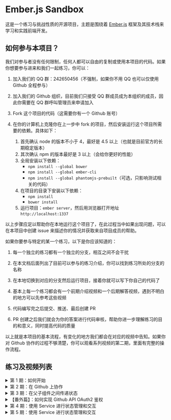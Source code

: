 # Ember.js Sandbox

这是一个练习与挑战性质的开源项目，主题是围绕着 [Ember.js](http://emberjs.com/) 框架及其技术栈来学习和实践前端开发。

## 如何参与本项目？

我们对参与者没有任何限制，任何人都可以自由的复制或使用本项目的代码。如果你想要参与进来和我们一起练习，你可以：

1. 加入我们的 QQ 群：242650456（不强制，如果你不用 QQ 也可以仅使用 Github 全程参与）

1. 加入我们的 Github 组织，目前我们只接受 QQ 群成员成为本组织的成员，因此你需要在 QQ 群呼叫管理员来申请加入

1. Fork 这个项目的代码（这需要你有一个 Github 账号）

1. 在你的计算机上克隆你在上一步中 fork 的项目，然后安装运行这个项目所需要的依赖。具体如下：

    1. 首先确认 node 的版本不小于 4，最好是 4.5 以上（也就是目前官方的长期稳定版本）
    1. 其次确认 npm 的版本最好是 3 以上（会给你更好的性能）
    1. 全局安装以下依赖：
        - `npm install --global bower`
        - `npm install --global ember-cli`
        - `npm install --global phantomjs-prebuilt`（可选，只影响测试相关的代码）
    1. 在项目的目录下安装以下依赖：
        - `npm install`
        - `bower install`
    1. 运行项目：`ember server`，然后用浏览器打开地址 `http://localhost:1337`

以上步骤应足以帮助你在本地运行这个项目了，在此过程当中如果出现问题，可以在本项目中创建 issue 来描述你的情况并获取来自项目成员的帮助。

如果你要参与特定的某一个练习，以下是你应该知道的：

1. 每一个独立的练习都有一个独立的分支，相互之间不会干扰

1. 在本文档后面列出了目前可以参与的练习介绍，你可以找到练习所处的分支的名称

1. 在本地切换到对应的分支然后运行项目，接着你就可以写下你自己的代码了

1. 基本上每一个练习都会有一个前期介绍视频和一个后期解答视频，遇到不明白的地方可以先参考这些视频

1. 代码编写完之后提交、推送、最后创建 PR

1. PR 创建之后我们就会为你的答案进行代码审核，帮助你进一步理解练习的目的和意义，同时提高代码的质量

以上就是本项目的基本流程，有变化的地方我们都会在对应的视频中告知。如果你对 Github 协作的过程不够清楚，你可以观看系列视频的第二期，里面有完整的操作流程。

## 练习及视频列表

<details>
    <summary>第 1 期：如何开始</summary>

- 练习：无
- 视频：[Youtube](https://www.youtube.com/watch?v=GRVVYxJ0eqg) | [哔哩哔哩](http://www.bilibili.com/video/av6451274)
</details>

<details>
    <summary>第 2 期：在 Github 上协作</summary>

- 练习：无
- 视频：[Youtube](https://www.youtube.com/watch?v=Z6N1HyhEPKo) | [哔哩哔哩](http://www.bilibili.com/video/av6452647)
</details>

<details>
    <summary>第 3 期：在父子组件之间传递状态</summary>

- 练习：
    - 题目：[分支 003-begin](https://github.com/very-geek/ember-sandbox/tree/003/begin)
    - 答案：[分支 003-final](https://github.com/very-geek/ember-sandbox/tree/003/final)
- 视频：
    - 介绍：[Youtube](https://www.youtube.com/watch?v=AISmLOsWcfY) | [哔哩哔哩](http://www.bilibili.com/video/av6454526)
    - 总结：
        1. 数据绑定专题：[Youtube](https://www.youtube.com/watch?v=KMLsOpzg2hg) | [哔哩哔哩](http://www.bilibili.com/video/av6584546)
        2. [Youtube](https://www.youtube.com/watch?v=29tlYVE3mqo) | [哔哩哔哩](http://www.bilibili.com/video/av6629356)
</details>

<details>
    <summary>【番外篇】：如何实现 Github API OAuth2 鉴权</summary>

- 练习：无
- 视频：[Youtube](https://www.youtube.com/watch?v=doglVsRI2-w) | [哔哩哔哩](http://www.bilibili.com/video/av6478153)
</details>

<details>
    <summary>第 4 期：使用 Service 进行状态管理和交互</summary>

- 练习：本期练习的主要目标是创建一个全局的滑动式菜单，最终效果可以参考：[ember-sandbox-004.surge.sh](http://ember-sandbox-004.surge.sh)
    1. 菜单本身可以有两种解法（都可以尝试一下）：
        - 可以是一个组件，放置在 `application/template.hbs` 的模版内
        - 可以是一个独立的模板，通过 `application/route.js` 的 `renderTemplate` 钩子方法配合 `this.render` 方法进行渲染
    1. 菜单的弹出状态可以用 CSS 来控制（动画效果可选），但最好不要用 jQuery 来操作 CSS 类，而是应该绑定一个状态变量来切换
    1. 控制菜单弹出状态的方法应该可以随处使用（通过 Service 依赖注入实现），需要实现三个方法：显示，隐藏，切换
    1. 绑定控制方法的交互组件（比如按钮）可以根据当前菜单的状态切换 disabled 状态（可选）
        - 这些方法应该能够接收执行上下文（context），以便在任何地方调用的时候都可以正确的执行（可选）
    1. 在初始化的时候直接注入该 Service 到常用的组件里去（比如 Routes / Controllers / Components 等，可选）
    - 答案：[分支 004-final](https://github.com/very-geek/ember-sandbox/tree/004/final)
- 视频：
    - 总结：[Youtube](https://www.youtube.com/watch?v=QrNypFwF8Po) | [哔哩哔哩](http://www.bilibili.com/video/av6693855)
</details>

<details>
    <summary>第 5 期：使用 Service 进行状态管理和交互</summary>

- 练习：本期练习的主要目的是理解 loading / error 子状态的定义和使用，最终效果可以参考：[ember-sandbox-005.surge.sh](http://ember-sandbox-005.surge.sh)
    - 答案：[分支 005-final](https://github.com/very-geek/ember-sandbox/tree/005/final)
- 视频：
    - 总结：[Youtube](https://www.youtube.com/watch?v=acmOpirWccc) | [哔哩哔哩](http://www.bilibili.com/video/av7587044)
</details>
